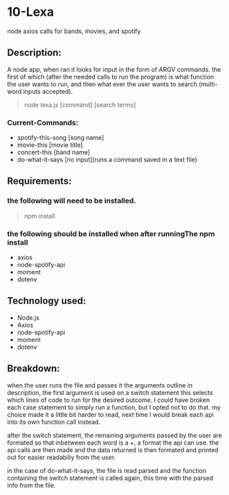 # 10-Lexa
node axios calls for bands, movies, and spotify

## Description:
A node app, when ran it looks for input in the form of ARGV commands. the first of which (after the needed calls to run the program)
is what function the user wants to run, and then what ever the user wants to search (multi-word inputs accepted).

> node lexa.js [command] [search terms]

### Current-Commands:
* spotify-this-song [song name]
* movie-this [movie title]
* concert-this [band name]
* do-what-it-says [no input](runs a command saved in a text file)

## Requirements:
### the following will need to be installed.
>npm install
### the following should be installed when after runningThe npm install
* axios
* node-spotify-api
* moment
* dotenv

## Technology used:
* Node.js
* Axios
* node-spotify-api
* moment
* dotenv

## Breakdown:
when the user runs the file and passes it the arguments outline in description, the first argument is used on a switch statement
this selects which lines of code to run for the desired outcome. I could have broken each case statement to simply run a function, but I opted not to do that.
my choice made it a little bit harder to read, next time I would break each api into its own function call instead.

after the switch statement, the remaining arguments passed by the user are formated so that inbetween each word is a +, a format the api can use.
the api calls are then made and the data returned is then formated and printed out for easier readabiliy from the user.

in the case of do-what-it-says, the file is read parsed and the function containing the switch statement is called again, this time with the parsed info from the file.
